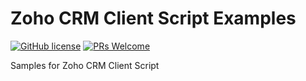 # Zoho CRM Client Script Examples 
[![GitHub license](https://img.shields.io/badge/license-MIT-blue.svg)](https://github.com/facebook/react/blob/main/LICENSE) [![PRs Welcome](https://img.shields.io/badge/PRs-welcome-brightgreen.svg)](https://reactjs.org/docs/how-to-contribute.html#your-first-pull-request)

Samples for Zoho CRM Client Script